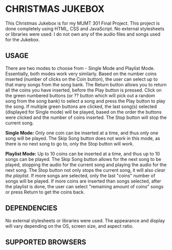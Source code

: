 
# CHRISTMAS JUKEBOX

This Christmas Jukebox is for my MUMT 301 Final Project. This project is done completely using HTML, CSS and JavaScript.  No external stylesheets or libraries were used.  I do not own any of the audio files and songs used for the Jukebox.

## USAGE

There are two modes to choose from - Single Mode and Playlist Mode.  Essentially, both modes work very similarly. Based on the number coins inserted (number of clicks on the Coin button), the user can select up to that many songs from the song bank.  The Return button allows you to return all the coins you have inserted, before the Play button is pressed.  Click on the green numbered buttons (or ?? button which will pick out a random song from the song bank) to select a song and press the Play button to play the song.  If multiple green buttons are clicked, the last song(s) selected (displayed for Single mode) will be played, based on the order the buttons were clicked and the number of coins inserted.  The Stop button will stop the current song.

**Single Mode:** Only one coin can be inserted at a time, and thus only one song will be played.  The Skip Song button does not work in this mode, as there is no next song to go to, only the Stop button will work.

**Playlist Mode:** Up to 10 coins can be inserted at a time, and thus up to 10 songs can be played.  The Skip Song button allows for the next song to be played, stopping the audio for the current song and playing the audio for the next song.  The Stop button not only stops the current song, it will also *clear the playlist*.  If more songs are selected, only the last "coins" number of songs will be played.  If more coins are inserted than songs selected, after the playlist is done, the user can select "remaining amount of coins" songs or press Return to get the coins back.

## DEPENDENCIES

No external stylesheets or libraries were used.  The appearance and display will vary depending on the OS, screen size, and aspect ratio. 

## SUPPORTED BROWSERS
